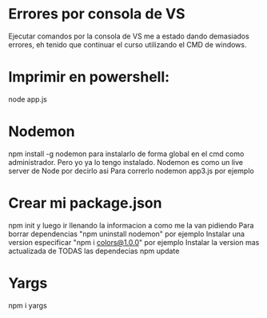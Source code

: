 # Errores por consola de VS
Ejecutar comandos por la consola de VS me a estado dando demasiados errores, eh tenido que continuar el curso utilizando
el CMD de windows.

# Imprimir en powershell:
node app.js

# Nodemon
npm install -g nodemon para instalarlo de forma global en el cmd como administrador. Pero yo ya lo tengo instalado.
Nodemon es como un live server de Node por decirlo asi
Para correrlo nodemon app3.js por ejemplo

# Crear mi package.json
npm init y luego ir llenando la informacion a como me la van pidiendo
Para borrar dependencias "npm uninstall nodemon" por ejemplo
Instalar una version especificar "npm i colors@1.0.0" por ejemplo
Instalar la version mas actualizada de TODAS las dependecias npm update

# Yargs
npm i yargs